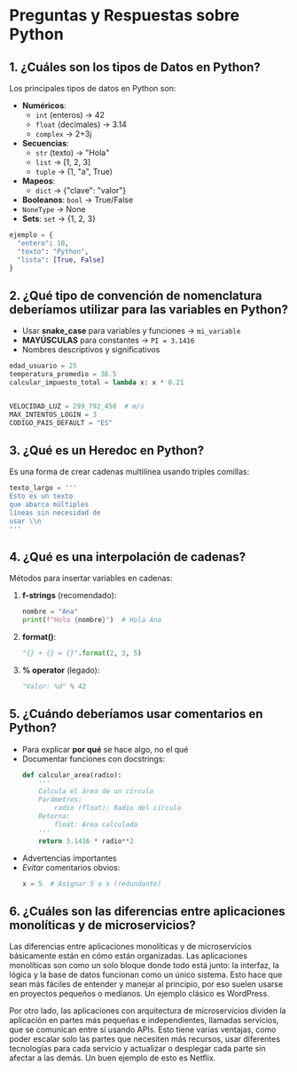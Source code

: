 # Preguntas y Respuestas sobre Python

## 1. ¿Cuáles son los tipos de Datos en Python?
Los principales tipos de datos en Python son:
- **Numéricos**: 
  - `int` (enteros) → 42
  - `float` (decimales) → 3.14
  - `complex` → 2+3j
- **Secuencias**:
  - `str` (texto) → "Hola"
  - `list` → [1, 2, 3]
  - `tuple` → (1, "a", True)
- **Mapeos**:
  - `dict` → {"clave": "valor"}
- **Booleanos**: `bool` → True/False
- `NoneType` → None
- **Sets**: `set` → {1, 2, 3}

```python
ejemplo = {
  "entero": 10,
  "texto": "Python",
  "lista": [True, False]
}
```

## 2. ¿Qué tipo de convención de nomenclatura deberíamos utilizar para las variables en Python?
- Usar **snake_case** para variables y funciones → `mi_variable`
- **MAYÚSCULAS** para constantes → `PI = 3.1416`
- Nombres descriptivos y significativos
```python
edad_usuario = 25
temperatura_promedio = 36.5
calcular_impuesto_total = lambda x: x * 0.21


VELOCIDAD_LUZ = 299_792_458  # m/s
MAX_INTENTOS_LOGIN = 3
CODIGO_PAIS_DEFAULT = "ES"
```



## 3. ¿Qué es un Heredoc en Python?
Es una forma de crear cadenas multilínea usando triples comillas:
```python
texto_largo = '''
Esto es un texto
que abarca múltiples
líneas sin necesidad de
usar \\n
'''
```

## 4. ¿Qué es una interpolación de cadenas?
Métodos para insertar variables en cadenas:
1. **f-strings** (recomendado):
   ```python
   nombre = "Ana"
   print(f"Hola {nombre}")  # Hola Ana
   ```
2. **format()**:
   ```python
   "{} + {} = {}".format(2, 3, 5)
   ```
3. **% operator** (legado):
   ```python
   "Valor: %d" % 42
   ```

## 5. ¿Cuándo deberíamos usar comentarios en Python?
- Para explicar **por qué** se hace algo, no el qué
- Documentar funciones con docstrings:
  ```python
  def calcular_area(radio):
      '''
      Calcula el área de un círculo
      Parámetros:
          radio (float): Radio del círculo
      Retorna:
          float: Área calculada
      '''
      return 3.1416 * radio**2
  ```
- Advertencias importantes
- *Evitar* comentarios obvios:
  ```python
  x = 5  # Asignar 5 a x (redundante)
  ```

## 6. ¿Cuáles son las diferencias entre aplicaciones monolíticas y de microservicios?
Las diferencias entre aplicaciones monolíticas y de microservicios básicamente están en cómo están organizadas. Las aplicaciones monolíticas son como un solo bloque donde todo está junto: la interfaz, la lógica y la base de datos funcionan como un único sistema. Esto hace que sean más fáciles de entender y manejar al principio, por eso suelen usarse en proyectos pequeños o medianos. Un ejemplo clásico es WordPress.

Por otro lado, las aplicaciones con arquitectura de microservicios dividen la aplicación en partes más pequeñas e independientes, llamadas servicios, que se comunican entre sí usando APIs. Esto tiene varias ventajas, como poder escalar solo las partes que necesiten más recursos, usar diferentes tecnologías para cada servicio y actualizar o desplegar cada parte sin afectar a las demás. Un buen ejemplo de esto es Netflix.